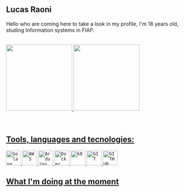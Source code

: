 ## Lucas Raoni

Hello who are coming here to take a look in my profile, I'm 18 years old, studing Information systems in FIAP.
<br>
<br>

<div>
<a href="https://github.com/mahauni">
<img height="180em" src="https://github-readme-stats.vercel.app/api/top-langs/?username=mahauni&layout=compact&hide=html,css&langs_count=7&theme=midnight-purple"/>
<img height="180em" src="https://github-readme-stats.vercel.app/api?username=mahauni&show_icons=true&theme=midnight-purple&include_all_commits=true&count_private=true"/>
</div>

<br>
<br>
  
## Tools, languages and tecnologies:
  
<code><img width="40px" src="https://cdn.jsdelivr.net/gh/devicons/devicon/icons/go/go-original-wordmark.svg" title="Golang"/></code>
<code><img width="40px" src="https://cdn.jsdelivr.net/gh/devicons/devicon/icons/amazonwebservices/amazonwebservices-original-wordmark.svg" title = "AWS"/></code>
<code><img width="40px" src="https://cdn.jsdelivr.net/gh/devicons/devicon/icons/arduino/arduino-original.svg" title="Arduino"/></code>
<code><img width="40px" src="https://cdn.jsdelivr.net/gh/devicons/devicon/icons/docker/docker-original.svg" title="Docker"/></code>
<code><img width="40px" src="https://cdn.jsdelivr.net/gh/devicons/devicon/icons/kubernetes/kubernetes-plain.svg" title="k8"/></code>
<code><img width="40px" src="https://cdn.jsdelivr.net/gh/devicons/devicon/icons/git/git-original.svg" title = "GIT"/></code>
<code><img width="40px" src="https://cdn.jsdelivr.net/gh/devicons/devicon/icons/github/github-original.svg" title = "GITHUB"/></code>
  
  
## What I'm doing at the moment
